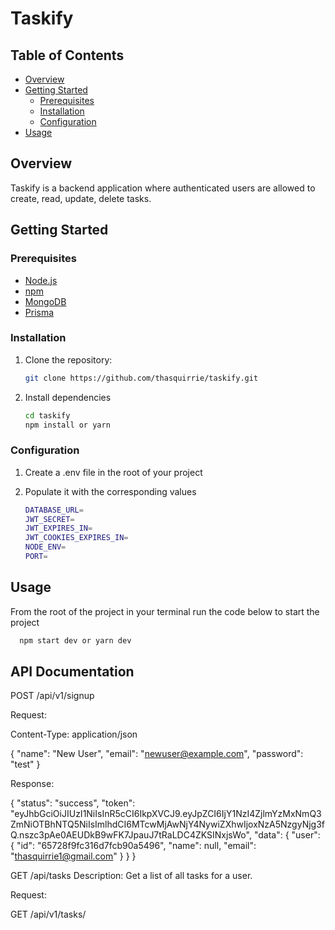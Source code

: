# Taskify

## Table of Contents

- [Overview](#overview)
- [Getting Started](#getting-started)
  - [Prerequisites](#prerequisites)
  - [Installation](#installation)
  - [Configuration](#configuration)
- [Usage](#usage)

## Overview

Taskify is a backend application where authenticated users are allowed to create, read, update, delete tasks.

## Getting Started

### Prerequisites

- [Node.js](https://nodejs.org/)
- [npm](https://www.npmjs.com/)
- [MongoDB](https://www.mongodb.com/)
- [Prisma](https://www.prisma.io/)

### Installation

1. Clone the repository:

   ```bash
   git clone https://github.com/thasquirrie/taskify.git

   ```

2. Install dependencies

   ```bash
   cd taskify
   npm install or yarn
   ```

### Configuration

1. Create a .env file in the root of your project
2. Populate it with the corresponding values

   ```bash
   DATABASE_URL=
   JWT_SECRET=
   JWT_EXPIRES_IN=
   JWT_COOKIES_EXPIRES_IN=
   NODE_ENV=
   PORT=

   ```

## Usage

From the root of the project in your terminal run the code below to start the project

```bash
  npm start dev or yarn dev
```

## API Documentation

POST /api/v1/signup

Request:

Content-Type: application/json

{
"name": "New User",
"email": "newuser@example.com",
"password": "test"
}

Response:

{
"status": "success",
"token": "eyJhbGciOiJIUzI1NiIsInR5cCI6IkpXVCJ9.eyJpZCI6IjY1NzI4ZjlmYzMxNmQ3ZmNiOTBhNTQ5NiIsImlhdCI6MTcwMjAwNjY4NywiZXhwIjoxNzA5NzgyNjg3fQ.nszc3pAe0AEUDkB9wFK7JpauJ7tRaLDC4ZKSINxjsWo",
"data": {
"user": {
"id": "65728f9fc316d7fcb90a5496",
"name": null,
"email": "thasquirrie1@gmail.com"
}
}
}

GET /api/tasks
Description: Get a list of all tasks for a user.

Request:

GET /api/v1/tasks/
